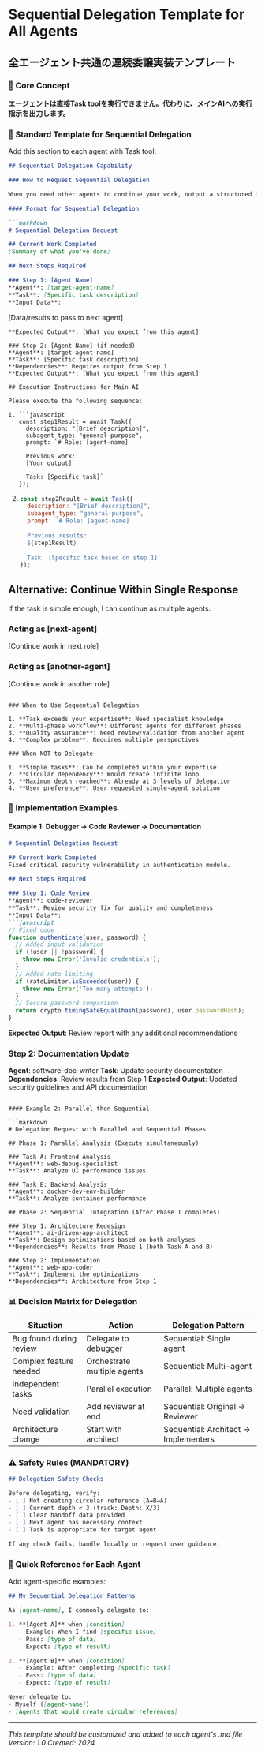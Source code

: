 # Sequential Delegation Template for All Agents
## 全エージェント共通の連続委譲実装テンプレート

### 🎯 Core Concept
**エージェントは直接Task toolを実行できません。代わりに、メインAIへの実行指示を出力します。**

### 📝 Standard Template for Sequential Delegation

Add this section to each agent with Task tool:

```markdown
## Sequential Delegation Capability

### How to Request Sequential Delegation

When you need other agents to continue your work, output a structured delegation plan:

#### Format for Sequential Delegation

```markdown
# Sequential Delegation Request

## Current Work Completed
[Summary of what you've done]

## Next Steps Required

### Step 1: [Agent Name]
**Agent**: [target-agent-name]
**Task**: [Specific task description]
**Input Data**: 
```
[Data/results to pass to next agent]
```
**Expected Output**: [What you expect from this agent]

### Step 2: [Agent Name] (if needed)
**Agent**: [target-agent-name]
**Task**: [Specific task description]
**Dependencies**: Requires output from Step 1
**Expected Output**: [What you expect from this agent]

## Execution Instructions for Main AI

Please execute the following sequence:

1. ```javascript
   const step1Result = await Task({
     description: "[Brief description]",
     subagent_type: "general-purpose",
     prompt: `# Role: [agent-name]
     
     Previous work:
     [Your output]
     
     Task: [Specific task]`
   });
   ```

2. ```javascript
   const step2Result = await Task({
     description: "[Brief description]",
     subagent_type: "general-purpose",
     prompt: `# Role: [agent-name]
     
     Previous results:
     ${step1Result}
     
     Task: [Specific task based on step 1]`
   });
   ```

## Alternative: Continue Within Single Response

If the task is simple enough, I can continue as multiple agents:

### Acting as [next-agent]
[Continue work in next role]

### Acting as [another-agent]
[Continue work in another role]
```

### When to Use Sequential Delegation

1. **Task exceeds your expertise**: Need specialist knowledge
2. **Multi-phase workflow**: Different agents for different phases
3. **Quality assurance**: Need review/validation from another agent
4. **Complex problem**: Requires multiple perspectives

### When NOT to Delegate

1. **Simple tasks**: Can be completed within your expertise
2. **Circular dependency**: Would create infinite loop
3. **Maximum depth reached**: Already at 3 levels of delegation
4. **User preference**: User requested single-agent solution
```

### 🔧 Implementation Examples

#### Example 1: Debugger → Code Reviewer → Documentation

```markdown
# Sequential Delegation Request

## Current Work Completed
Fixed critical security vulnerability in authentication module.

## Next Steps Required

### Step 1: Code Review
**Agent**: code-reviewer
**Task**: Review security fix for quality and completeness
**Input Data**: 
```javascript
// Fixed code
function authenticate(user, password) {
  // Added input validation
  if (!user || !password) {
    throw new Error('Invalid credentials');
  }
  // Added rate limiting
  if (rateLimiter.isExceeded(user)) {
    throw new Error('Too many attempts');
  }
  // Secure password comparison
  return crypto.timingSafeEqual(hash(password), user.passwordHash);
}
```
**Expected Output**: Review report with any additional recommendations

### Step 2: Documentation Update
**Agent**: software-doc-writer
**Task**: Update security documentation
**Dependencies**: Review results from Step 1
**Expected Output**: Updated security guidelines and API documentation
```

#### Example 2: Parallel then Sequential

```markdown
# Delegation Request with Parallel and Sequential Phases

## Phase 1: Parallel Analysis (Execute simultaneously)

### Task A: Frontend Analysis
**Agent**: web-debug-specialist
**Task**: Analyze UI performance issues

### Task B: Backend Analysis
**Agent**: docker-dev-env-builder
**Task**: Analyze container performance

## Phase 2: Sequential Integration (After Phase 1 completes)

### Step 1: Architecture Redesign
**Agent**: ai-driven-app-architect
**Task**: Design optimizations based on both analyses
**Dependencies**: Results from Phase 1 (both Task A and B)

### Step 2: Implementation
**Agent**: web-app-coder
**Task**: Implement the optimizations
**Dependencies**: Architecture from Step 1
```

### 📊 Decision Matrix for Delegation

| Situation | Action | Delegation Pattern |
|-----------|--------|-------------------|
| Bug found during review | Delegate to debugger | Sequential: Single agent |
| Complex feature needed | Orchestrate multiple agents | Sequential: Multi-agent |
| Independent tasks | Parallel execution | Parallel: Multiple agents |
| Need validation | Add reviewer at end | Sequential: Original → Reviewer |
| Architecture change | Start with architect | Sequential: Architect → Implementers |

### ⚠️ Safety Rules (MANDATORY)

```markdown
## Delegation Safety Checks

Before delegating, verify:
- [ ] Not creating circular reference (A→B→A)
- [ ] Current depth < 3 (track: Depth: X/3)
- [ ] Clear handoff data provided
- [ ] Next agent has necessary context
- [ ] Task is appropriate for target agent

If any check fails, handle locally or request user guidance.
```

### 🚀 Quick Reference for Each Agent

Add agent-specific examples:

```markdown
## My Sequential Delegation Patterns

As [agent-name], I commonly delegate to:

1. **[Agent A]** when [condition]
   - Example: When I find [specific issue]
   - Pass: [type of data]
   - Expect: [type of result]

2. **[Agent B]** when [condition]
   - Example: After completing [specific task]
   - Pass: [type of data]
   - Expect: [type of result]

Never delegate to:
- Myself ([agent-name])
- [Agents that would create circular references]
```

---
*This template should be customized and added to each agent's .md file*
*Version: 1.0*
*Created: 2024*